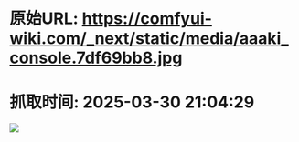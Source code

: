 # 原始URL: https://comfyui-wiki.com/_next/static/media/aaaki_console.7df69bb8.jpg

# 抓取时间: 2025-03-30 21:04:29

![](https://comfyui-wiki.com/_next/static/media/aaaki_console.7df69bb8.jpg)
